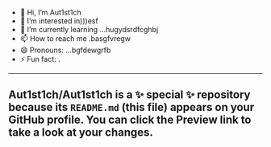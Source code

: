 - 👋 Hi, I’m Aut1st1ch 
- 👀 I’m interested in)))esf
- 🌱 I’m currently learning ...hugydsrdfcghbj
- 📫 How to reach me .basgfvregw
- 😄 Pronouns: ...bgfdewgrfb
- ⚡ Fun fact: .
---
Aut1st1ch/Aut1st1ch is a ✨ special ✨ repository because its `README.md` (this file) appears on your GitHub profile.
You can click the Preview link to take a look at your changes.
---
